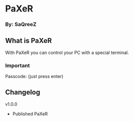 # PaXeR
### By: SaQreeZ

## What is PaXeR
With PaXeR you can control your PC with a special terminal.

### Important
Passcode: 
(just press enter)

## Changelog
v1.0.0
- Published PaXeR
